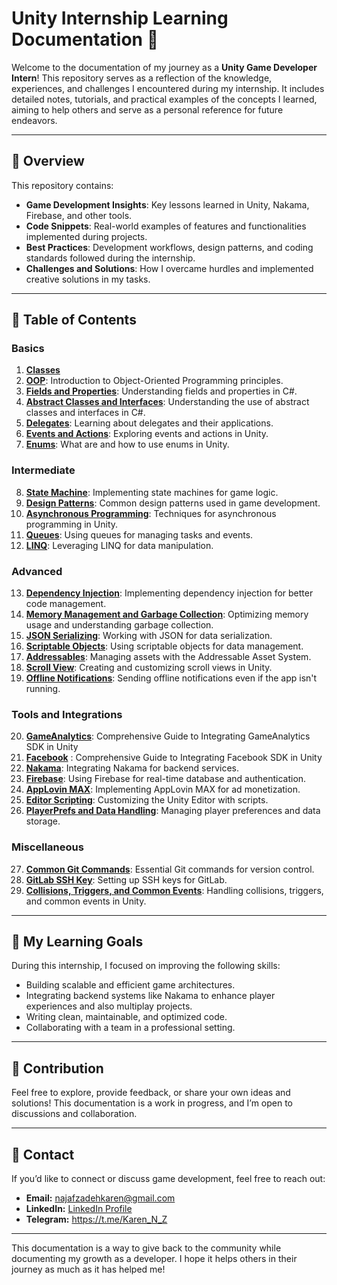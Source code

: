 # Unity Internship Learning Documentation 📘

Welcome to the documentation of my journey as a **Unity Game Developer Intern**! This repository serves as a reflection of the knowledge, experiences, and challenges I encountered during my internship. It includes detailed notes, tutorials, and practical examples of the concepts I learned, aiming to help others and serve as a personal reference for future endeavors.

---

## 📝 Overview

This repository contains:

- **Game Development Insights**: Key lessons learned in Unity, Nakama, Firebase, and other tools.
- **Code Snippets**: Real-world examples of features and functionalities implemented during projects.
- **Best Practices**: Development workflows, design patterns, and coding standards followed during the internship.
- **Challenges and Solutions**: How I overcame hurdles and implemented creative solutions in my tasks.

---

## 📂 Table of Contents

### Basics
1. **[Classes](./Content/Basics/Classes/)**
2. **[OOP](./Content/Basics/OOP/)**: Introduction to Object-Oriented Programming principles.
3. **[Fields and Properties](./Content/Basics/Fields%20and%20Properties/)**: Understanding fields and properties in C#.
4. **[Abstract Classes and Interfaces](./Content/Basics/Interfaces%20and%20abstract%20classes/)**: Understanding the use of abstract classes and interfaces in C#.
5. **[Delegates](./Content/Basics/Delegates/)**: Learning about delegates and their applications.
6. **[Events and Actions](./Content/Basics/Events/)**: Exploring events and actions in Unity.
7. **[Enums](./Content/Basics/Enums/)**: What are and how to use enums in Unity.

### Intermediate
8. **[State Machine](./Content/Intermediate/State%20Machine/)**: Implementing state machines for game logic.
9. **[Design Patterns](./Content/Intermediate/Design-Patterns/)**: Common design patterns used in game development.
10. **[Asynchronous Programming](./Content/Intermediate/Asynchronous%20programming/)**: Techniques for asynchronous programming in Unity.
11. **[Queues](./Content/Intermediate/Queues/)**: Using queues for managing tasks and events.
12. **[LINQ](./Content/Intermediate/LINQ/)**: Leveraging LINQ for data manipulation.

### Advanced
13. **[Dependency Injection](./Content/Advanced/Dependency%20Injection/)**: Implementing dependency injection for better code management.
14. **[Memory Management and Garbage Collection](./Content/Advanced/Memory%20Management%20And%20Garbage%20Collection/)**: Optimizing memory usage and understanding garbage collection.
15. **[JSON Serializing](./Content/Advanced/JSON%20Serializing/)**: Working with JSON for data serialization.
16. **[Scriptable Objects](./Content/Advanced/Scriptable%20Objects/)**: Using scriptable objects for data management.
17. **[Addressables](./Content/Advanced/Addressables/)**: Managing assets with the Addressable Asset System.
18. **[Scroll View](./Content/Advanced/Scroll%20View/)**: Creating and customizing scroll views in Unity.
19. **[Offline Notifications](./Content/Advanced/Offline%20Notification/)**: Sending offline notifications even if the app isn't running.

### Tools and Integrations
20. **[GameAnalytics](./Content/Tools%20and%20Integrations/GameAnalytics/)**: Comprehensive Guide to Integrating GameAnalytics SDK in Unity
21. **[Facebook](./Content/Tools%20and%20Integrations/Facebook/)** : Comprehensive Guide to Integrating Facebook SDK in Unity
22. **[Nakama](./Content/Tools%20and%20Integrations/Nakama/)**: Integrating Nakama for backend services.
23. **[Firebase](./Content/Tools%20and%20Integrations/Firebase/)**: Using Firebase for real-time database and authentication.
24. **[AppLovin MAX](./Content/Tools%20and%20Integrations/AppLovin%20MAX/)**: Implementing AppLovin MAX for ad monetization.
25. **[Editor Scripting](./Content/Tools%20and%20Integrations/Editor%20Scripting%20(GUI)/)**: Customizing the Unity Editor with scripts.
26. **[PlayerPrefs and Data Handling](./Content/Tools%20and%20Integrations/PlayerPrefs/)**: Managing player preferences and data storage.

### Miscellaneous
27. **[Common Git Commands](./Content/Miscellaneous/Common%20Git%20Commands/)**: Essential Git commands for version control.
28. **[GitLab SSH Key](./Content/Miscellaneous/GitLab%20SHH%20key/)**: Setting up SSH keys for GitLab.
29. **[Collisions, Triggers, and Common Events](./Content/Miscellaneous/Collisions%20Triggers%20and%20common%20Events/)**: Handling collisions, triggers, and common events in Unity.

---

## 🚀 My Learning Goals

During this internship, I focused on improving the following skills:

- Building scalable and efficient game architectures.
- Integrating backend systems like Nakama to enhance player experiences and also multiplay projects.
- Writing clean, maintainable, and optimized code.
- Collaborating with a team in a professional setting.

---

## 🤝 Contribution

Feel free to explore, provide feedback, or share your own ideas and solutions! This documentation is a work in progress, and I’m open to discussions and collaboration.

---

## 📧 Contact

If you’d like to connect or discuss game development, feel free to reach out:

- **Email:** [najafzadehkaren@gmail.com](najafzadehkaren@gmail.com)  
- **LinkedIn:** [LinkedIn Profile](www.linkedin.com/in/karen-najafzadeh-13b349200) 
- **Telegram:** https://t.me/Karen_N_Z
---

This documentation is a way to give back to the community while documenting my growth as a developer. I hope it helps others in their journey as much as it has helped me!


